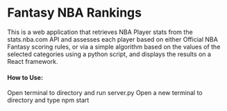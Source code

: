 # Fantasy NBA Rankings
This is a web application that retrieves NBA Player stats from the stats.nba.com API and assesses each player based on either Official NBA Fantasy scoring rules, or via a simple algorithm based on the values of the selected categories using a python script, and displays the results on a React framework.

#### How to Use:
Open terminal to directory and run server.py
Open a new terminal to directory and type npm start
